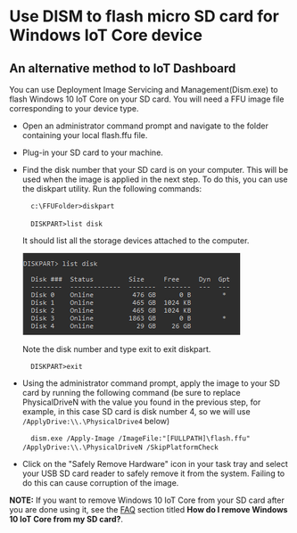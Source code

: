 # Use DISM to flash micro SD card for Windows IoT Core device

## An alternative method to IoT Dashboard

You can use Deployment Image Servicing and Management(Dism.exe) to flash Windows 10 IoT Core on your SD card. You will need a FFU image file corresponding to your device type. 

* Open an administrator command prompt and navigate to the folder containing your local flash.ffu file.

* Plug-in your SD card to your machine. 

* Find the disk number that your SD card is on your computer.  This will be used when the image is applied in the next step.  To do this, you can use the diskpart utility.  Run the following commands:
	
	    c:\FFUFolder>diskpart
	    	
	    DISKPART>list disk
	
    It should list all the storage devices attached to the computer. 
	
	![DISM List Disk](../media/Dism/DiskpartListDisk.png)
	
	Note the disk number and type exit to exit diskpart. 

	    DISKPART>exit
	
* Using the administrator command prompt, apply the image to your SD card by running the following command (be sure to replace PhysicalDriveN with the value you found in the previous step, for example, in this case SD card is disk number 4, so we will use  `/ApplyDrive:\\.\PhysicalDrive4` below)

	    dism.exe /Apply-Image /ImageFile:"[FULLPATH]\flash.ffu" /ApplyDrive:\\.\PhysicalDriveN /SkipPlatformCheck
		
* Click on the "Safely Remove Hardware" icon in your task tray and select your USB SD card reader to safely remove it from the system.  Failing to do this can cause corruption of the image.

**NOTE:** If you want to remove Windows 10 IoT Core from your SD card after you are done using it, see the [FAQ](../Faqs) section titled **How do I remove Windows 10 IoT Core from my SD card?**.

